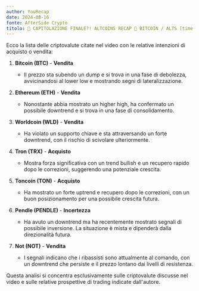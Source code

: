 ```yaml
---
author: YouRecap
date: 2024-08-16
fonte: AfterSide Crypto
titolo: 🚨 CAPITOLAZIONE FINALE?! ALTCOINS RECAP 🚨 BITCOIN / ALTS [time sensitive]
---
```


Ecco la lista delle criptovalute citate nel video con le relative intenzioni di acquisto o vendita:

1. **Bitcoin (BTC)** - **Vendita**
   - Il prezzo sta subendo un dump e si trova in una fase di debolezza, avvicinandosi al lower low e mostrando segni di lateralizzazione. 

2. **Ethereum (ETH)** - **Vendita**
   - Nonostante abbia mostrato un higher high, ha confermato un possibile downtrend e si trova in una fase di consolidamento.

3. **Worldcoin (WLD)** - **Vendita**
   - Ha violato un supporto chiave e sta attraversando un forte downtrend, con il rischio di scivolare ulteriormente.

4. **Tron (TRX)** - **Acquisto**
   - Mostra forza significativa con un trend bullish e un recupero rapido dopo le correzioni, suggerendo una potenziale crescita.

5. **Toncoin (TON)** - **Acquisto**
   - Ha mostrato un forte uptrend e recupero dopo le correzioni, con un buon posizionamento per una possibile crescita futura.

6. **Pendle (PENDLE)** - **Incertezza**
   - Ha avuto un downtrend ma ha recentemente mostrato segnali di possibile inversione. La situazione è mista e dipenderà dalla direzionalità futura.

7. **Not (NOT)** - **Vendita**
   - I segnali indicano che i ribassisti sono attualmente al comando, con un downtrend che persiste e il prezzo lontano dai livelli di resistenza.

Questa analisi si concentra esclusivamente sulle criptovalute discusse nel video e sulle relative prospettive di trading indicate dall'autore.
